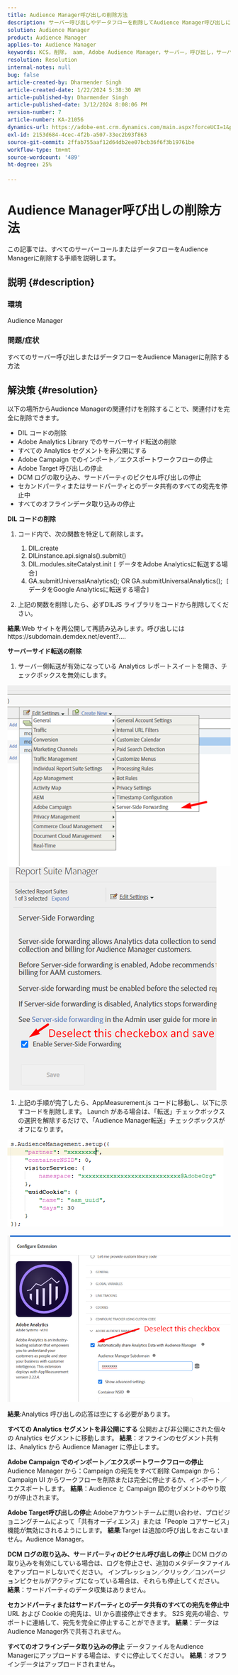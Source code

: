```yaml
---
title: Audience Manager呼び出しの削除方法
description: サーバー呼び出しやデータフローを削除してAudience Manager呼び出しに送る方法を説明します。
solution: Audience Manager
product: Audience Manager
applies-to: Audience Manager
keywords: KCS，削除， aam, Adobe Audience Manager，サーバー，呼び出し，サーバーコール，使い方
resolution: Resolution
internal-notes: null
bug: false
article-created-by: Dharmender Singh
article-created-date: 1/22/2024 5:38:30 AM
article-published-by: Dharmender Singh
article-published-date: 3/12/2024 8:08:06 PM
version-number: 7
article-number: KA-21056
dynamics-url: https://adobe-ent.crm.dynamics.com/main.aspx?forceUCI=1&pagetype=entityrecord&etn=knowledgearticle&id=42a4f075-e8b8-ee11-a569-6045bd006149
exl-id: 2153d684-4cec-4f2b-a507-33ec2b93f863
source-git-commit: 2ffab755aaf12d64db2ee07bcb36f6f3b19761be
workflow-type: tm+mt
source-wordcount: '489'
ht-degree: 25%

---
```


# Audience Manager呼び出しの削除方法


この記事では、すべてのサーバーコールまたはデータフローをAudience Managerに削除する手順を説明します。

## 説明 {#description}


### 環境

Audience Manager

### 問題/症状

すべてのサーバー呼び出しまたはデータフローをAudience Managerに削除する方法


## 解決策 {#resolution}


以下の場所からAudience Managerの関連付けを削除することで、関連付けを完全に削除できます。

- DIL コードの削除
- Adobe Analytics Library でのサーバーサイド転送の削除
- すべての Analytics セグメントを非公開にする
- Adobe Campaign でのインポート／エクスポートワークフローの停止
- Adobe Target 呼び出しの停止
- DCM ログの取り込み、サードパーティのピクセル呼び出しの停止
- セカンドパーティまたはサードパーティとのデータ共有のすべての宛先を停止中
- すべてのオフラインデータ取り込みの停止




<b>DIL コードの削除</b>

1. コード内で、次の関数を特定して削除します。

   1. DIL.create
   2. DILinstance.api.signals().submit()
   3. DIL.modules.siteCatalyst.init `[` データをAdobe Analyticsに転送する場合`]`
   4. GA.submitUniversalAnalytics(); OR GA.submitUniversalAnalytics();  `[` データをGoogle Analyticsに転送する場合`]`
2. 上記の関数を削除したら、必ずDILJS ライブラリをコードから削除してください。


<b>結果</b>:Web サイトを再公開して再読み込みします。呼び出しにはhttps://subdomain.demdex.net/event?....



<b>サーバーサイド転送の削除</b>

1. サーバー側転送が有効になっている Analytics レポートスイートを開き、チェックボックスを無効にします。


![](assets/8a6b5fd5-676c-ed11-9562-6045bd006239.png) ![](assets/8d6b5fd5-676c-ed11-9562-6045bd006239.png)

1. 上記の手順が完了したら、AppMeasurement.js コードに移動し、以下に示すコードを削除します。 Launch がある場合は、「転送」チェックボックスの選択を解除するだけで、「Audience Manager転送」チェックボックスがオフになります。


![](assets/8c6b5fd5-676c-ed11-9562-6045bd006239.png)             ![](assets/8b6b5fd5-676c-ed11-9562-6045bd006239.png)

<b>結果</b>:Analytics 呼び出しの応答は空にする必要があります。

<b>すべての Analytics セグメントを非公開にする</b>
公開および非公開にされた個々の Analytics セグメントに移動します。
<b>結果</b>：オフラインのセグメント共有は、Analytics から Audience Manager に停止します。

<b>Adobe Campaign でのインポート／エクスポートワークフローの停止</b>
Audience Manager から：Campaign の宛先をすべて削除
Campaign から：Campaign UI からワークフローを削除または完全に停止するか、インポート／エクスポートします。
<b>結果</b>：Audience と Campaign 間のセグメントのやり取りが停止されます。

<b>Adobe Target呼び出しの停止</b>
Adobeアカウントチームに問い合わせ、プロビジョニングチームによって「共有オーディエンス」または「People コアサービス」機能が無効にされるようにします。
<b>結果</b>:Target は追加の呼び出しをおこないません。Audience Manager。

<b>DCM ログの取り込み、サードパーティのピクセル呼び出しの停止</b>
DCM ログの取り込みを有効にしている場合は、ログを停止させ、追加のメタデータファイルをアップロードしないでください。
インプレッション／クリック／コンバージョンピクセルがアクティブになっている場合は、それらも停止してください。
<b>結果</b>：サードパーティのデータ収集はありません。

<b>セカンドパーティまたはサードパーティとのデータ共有のすべての宛先を停止中</b>
URL および Cookie の宛先は、UI から直接停止できます。
S2S 宛先の場合、サポートに連絡して、宛先を完全に停止することができます。
<b>結果</b>：データはAudience Manager外で共有されません。

<b>すべてのオフラインデータ取り込みの停止</b>
データファイルをAudience Managerにアップロードする場合は、すぐに停止してください。
<b>結果</b>：オフラインデータはアップロードされません。
